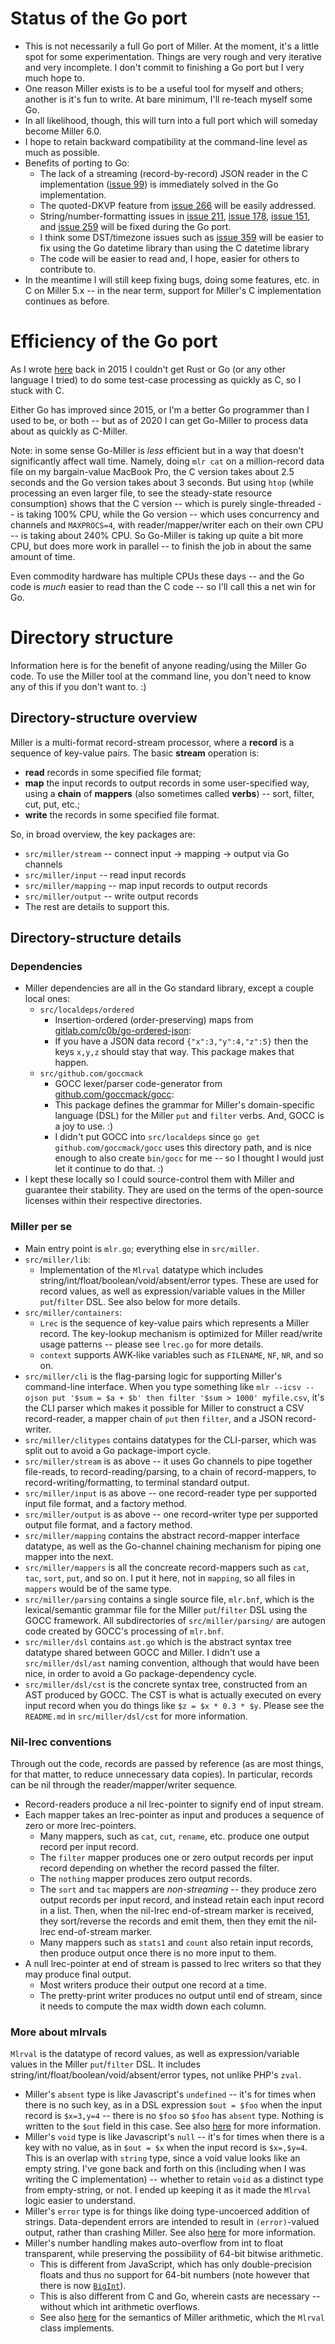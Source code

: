 # Status of the Go port

* This is not necessarily a full Go port of Miller. At the moment, it's a little spot for some experimentation. Things are very rough and very iterative and very incomplete. I don't commit to finishing a Go port but I very much hope to.
* One reason Miller exists is to be a useful tool for myself and others; another is it's fun to write. At bare minimum, I'll re-teach myself some Go.
* In all likelihood, though, this will turn into a full port which will someday become Miller 6.0.
* I hope to retain backward compatibility at the command-line level as much as possible.
* Benefits of porting to Go:
  * The lack of a streaming (record-by-record) JSON reader in the C implementation ([issue 99](https://github.com/johnkerl/miller/issues/99)) is immediately solved in the Go implementation.
  * The quoted-DKVP feature from [issue 266](https://github.com/johnkerl/miller/issues/266) will be easily addressed.
  * String/number-formatting issues in [issue 211](https://github.com/johnkerl/miller/issues/211), [issue 178](https://github.com/johnkerl/miller/issues/178), [issue 151](https://github.com/johnkerl/miller/issues/151), and [issue 259](https://github.com/johnkerl/miller/issues/259) will be fixed during the Go port.
  * I think some DST/timezone issues such as [issue 359](https://github.com/johnkerl/miller/issues/359) will be easier to fix using the Go datetime library than using the C datetime library
  * The code will be easier to read and, I hope, easier for others to contribute to.
* In the meantime I will still keep fixing bugs, doing some features, etc. in C on Miller 5.x -- in the near term, support for Miller's C implementation continues as before.

# Efficiency of the Go port

As I wrote [here](http://johnkerl.org/miller/doc/whyc.html) back in 2015 I couldn't get Rust or Go (or any other language I tried) to do some test-case processing as quickly as C, so I stuck with C. 

Either Go has improved since 2015, or I'm a better Go programmer than I used to be, or both -- but as of 2020 I can get Go-Miller to process data about as quickly as C-Miller. 

Note: in some sense Go-Miller is *less* efficient but in a way that doesn't significantly affect wall time. Namely, doing `mlr cat` on a million-record data file on my bargain-value MacBook Pro, the C version takes about 2.5 seconds and the Go version takes about 3 seconds.  But using `htop` (while processing an even larger file, to see the steady-state resource consumption) shows that the C version -- which is purely single-threaded -- is taking 100% CPU, while the Go version -- which uses concurrency and channels and `MAXPROCS=4`, with reader/mapper/writer each on their own CPU -- is taking about 240% CPU. So Go-Miller is taking up quite a bit more CPU, but does more work in parallel -- to finish the job in about the same amount of time. 

Even commodity hardware has multiple CPUs these days -- and the Go code is *much* easier to read than the C code -- so I'll call this a net win for Go.

# Directory structure

Information here is for the benefit of anyone reading/using the Miller Go code. To use the Miller tool at the command line, you don't need to know any of this if you don't want to. :)

## Directory-structure overview

Miller is a multi-format record-stream processor, where a **record** is a
sequence of key-value pairs. The basic **stream** operation is:

* **read** records in some specified file format;
* **map** the input records to output records in some user-specified way, using a **chain** of **mappers** (also sometimes called **verbs**) -- sort, filter, cut, put, etc.;
* **write** the records in some specified file format.

So, in broad overview, the key packages are:

* `src/miller/stream`   -- connect input -> mapping -> output via Go channels
* `src/miller/input`    -- read input records
* `src/miller/mapping`  -- map input records to output records
* `src/miller/output`   -- write output records
* The rest are details to support this.

## Directory-structure details

### Dependencies

* Miller dependencies are all in the Go standard library, except a couple local ones:
  * `src/localdeps/ordered`
    * Insertion-ordered (order-preserving) maps from [gitlab.com/c0b/go-ordered-json](https://gitlab.com/c0b/go-ordered-json):
    * If you have a JSON data record `{"x":3,"y":4,"z":5}` then the keys `x,y,z` should stay that way. This package makes that happen.
  * `src/github.com/goccmack`
    * GOCC lexer/parser code-generator from [github.com/goccmack/gocc](https://github.com/goccmack/gocc):
    * This package defines the grammar for Miller's domain-specific language (DSL) for the Miller `put` and `filter` verbs. And, GOCC is a joy to use. :)
    * I didn't put GOCC into `src/localdeps` since `go get github.com/goccmack/gocc` uses this directory path, and is nice enough to also create `bin/gocc` for me -- so I thought I would just let it continue to do that. :)
* I kept these locally so I could source-control them with Miller and guarantee their stability. They are used on the terms of the open-source licenses within their respective directories.

### Miller per se

* Main entry point is `mlr.go`; everything else in `src/miller`.
* `src/miller/lib`:
  * Implementation of the `Mlrval` datatype which includes string/int/float/boolean/void/absent/error types. These are used for record values, as well as expression/variable values in the Miller `put`/`filter` DSL. See also below for more details.
* `src/miller/containers`:
  * `Lrec` is the sequence of key-value pairs which represents a Miller record. The key-lookup mechanism is optimized for Miller read/write usage patterns -- please see `lrec.go` for more details.
  * `context` supports AWK-like variables such as `FILENAME`, `NF`, `NR`, and so on.
* `src/miller/cli` is the flag-parsing logic for supporting Miller's command-line interface. When you type something like `mlr --icsv --ojson put '$sum = $a + $b' then filter '$sum > 1000' myfile.csv`, it's the CLI parser which makes it possible for Miller to construct a CSV record-reader, a mapper chain of `put` then `filter`, and a JSON record-writer.
* `src/miller/clitypes` contains datatypes for the CLI-parser, which was split out to avoid a Go package-import cycle.
* `src/miller/stream` is as above -- it uses Go channels to pipe together file-reads, to record-reading/parsing, to a chain of record-mappers, to record-writing/formatting, to terminal standard output.
* `src/miller/input` is as above -- one record-reader type per supported input file format, and a factory method.
* `src/miller/output` is as above -- one record-writer type per supported output file format, and a factory method.
* `src/miller/mapping` contains the abstract record-mapper interface datatype, as well as the Go-channel chaining mechanism for piping one mapper into the next.
* `src/miller/mappers` is all the concreate record-mappers such as `cat`, `tac`, `sort`, `put`, and so on. I put it here, not in `mapping`, so all files in `mappers` would be of the same type.
* `src/miller/parsing` contains a single source file, `mlr.bnf`, which is the lexical/semantic grammar file for the Miller `put`/`filter` DSL using the GOCC framework. All subdirectories of `src/miller/parsing/` are autogen code created by GOCC's processing of `mlr.bnf`.
* `src/miller/dsl` contains `ast.go` which is the abstract syntax tree datatype shared between GOCC and Miller. I didn't use a `src/miller/dsl/ast` naming convention, although that would have been nice, in order to avoid a Go package-dependency cycle.
* `src/miller/dsl/cst` is the concrete syntax tree, constructed from an AST produced by GOCC. The CST is what is actually executed on every input record when you do things like `$z = $x * 0.3 * $y`. Please see the `README.md` in `src/miller/dsl/cst` for more information.

### Nil-lrec conventions

Through out the code, records are passed by reference (as are most things, for
that matter, to reduce unnecessary data copies). In particular, records can be
nil through the reader/mapper/writer sequence.

* Record-readers produce a nil lrec-pointer to signify end of input stream.
* Each mapper takes an lrec-pointer as input and produces a sequence of zero or more lrec-pointers.
  * Many mappers, such as `cat`, `cut`, `rename`, etc. produce one output record per input record.
  * The `filter` mapper produces one or zero output records per input record depending on whether the record passed the filter.
  * The `nothing` mapper produces zero output records.
  * The `sort` and `tac` mappers are *non-streaming* -- they produce zero output records per input record, and instead retain each input record in a list. Then, when the nil-lrec end-of-stream marker is received, they sort/reverse the records and emit them, then they emit the nil-lrec end-of-stream marker.
  * Many mappers such as `stats1` and `count` also retain input records, then produce output once there is no more input to them.
* A null lrec-pointer at end of stream is passed to lrec writers so that they may produce final output.
  * Most writers produce their output one record at a time.
  * The pretty-print writer produces no output until end of stream, since it needs to compute the max width down each column.

### More about mlrvals

`Mlrval` is the datatype of record values, as well as expression/variable values in the Miller `put`/`filter` DSL. It includes string/int/float/boolean/void/absent/error types, not unlike PHP's `zval`.

* Miller's `absent` type is like Javascript's `undefined` -- it's for times when there is no such key, as in a DSL expression `$out = $foo` when the input record is `$x=3,y=4` -- there is no `$foo` so `$foo` has `absent` type. Nothing is written to the `$out` field in this case. See also [here](http://johnkerl.org/miller/doc/reference.html#Null_data:_empty_and_absent) for more information.
* Miller's `void` type is like Javascript's `null` -- it's for times when there is a key with no value, as in `$out = $x` when the input record is `$x=,$y=4`. This is an overlap with `string` type, since a void value looks like an empty string. I've gone back and forth on this (including when I was writing the C implementation) -- whether to retain `void` as a distinct type from empty-string, or not. I ended up keeping it as it made the `Mlrval` logic easier to understand.
* Miller's `error` type is for things like doing type-uncoerced addition of strings. Data-dependent errors are intended to result in `(error)`-valued output, rather than crashing Miller. See also [here](http://johnkerl.org/miller/doc/reference.html#Data_types) for more information.
* Miller's number handling makes auto-overflow from int to float transparent, while preserving the possibility of 64-bit bitwise arithmetic.
  * This is different from JavaScript, which has only double-precision floats and thus no support for 64-bit numbers (note however that there is now [`BigInt`](https://developer.mozilla.org/en-US/docs/Web/JavaScript/Reference/Global_Objects/BigInt)).
  * This is also different from C and Go, wherein casts are necessary -- without which int arithmetic overflows.
  * See also [here](http://johnkerl.org/miller/doc/reference.html#Arithmetic) for the semantics of Miller arithmetic, which the `Mlrval` class implements.
